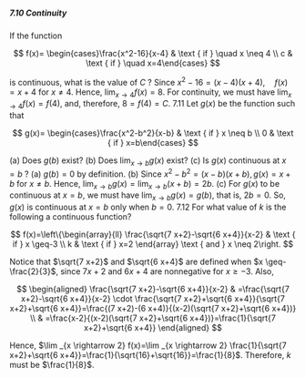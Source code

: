 
##### 7.10 Continuity
If the function

$$
f(x)= \begin{cases}\frac{x^2-16}{x-4} & \text { if } \quad x \neq 4 \\ c & \text { if } \quad x=4\end{cases}
$$

is continuous, what is the value of $C$ ?
Since $x^2-16=(x-4)(x+4), \quad f(x)=x+4$ for $x \neq 4$. Hence, $\lim _{x \rightarrow 4} f(x)=8$. For continuity, we must have $\lim _{x \rightarrow 4} f(x)=f(4)$, and, therefore, $8=f(4)=C$.
7.11 Let $g(x)$ be the function such that

$$
g(x)= \begin{cases}\frac{x^2-b^2}{x-b} & \text { if } x \neq b \\ 0 & \text { if } x=b\end{cases}
$$

(a) Does $g(b)$ exist? (b) Does $\lim _{x \rightarrow b} g(x)$ exist? (c) Is $g(x)$ continuous at $x=b$ ?
(a) $g(b)=0$ by definition. (b) Since $x^2-b^2=(x-b)(x+b), g(x)=x+b$ for $x \neq b$. Hence, $\lim _{x \rightarrow b} g(x)=\lim _{x \rightarrow b}(x+b)=2 b$. (c) For $g(x)$ to be continuous at $x=b$, we must have $\lim _{x \rightarrow b} g(x)=g(b)$, that is, $2 b=0$. So, $g(x)$ is continuous at $x=b$ only when $b=0$.
7.12 For what value of $k$ is the following a continuous function?

$$
f(x)=\left\{\begin{array}{ll}
\frac{\sqrt{7 x+2}-\sqrt{6 x+4}}{x-2} & \text { if } x \geq-3 \\
k & \text { if } x=2
\end{array} \text { and } x \neq 2\right.
$$


Notice that $\sqrt{7 x+2}$ and $\sqrt{6 x+4}$ are defined when $x \geq-\frac{2}{3}$, since $7 x+2$ and $6 x+4$ are nonnegative for $x \geq-3$. Also,

$$
\begin{aligned}
\frac{\sqrt{7 x+2}-\sqrt{6 x+4}}{x-2} & =\frac{\sqrt{7 x+2}-\sqrt{6 x+4}}{x-2} \cdot \frac{\sqrt{7 x+2}+\sqrt{6 x+4}}{\sqrt{7 x+2}+\sqrt{6 x+4}}=\frac{(7 x+2)-(6 x+4)}{(x-2)(\sqrt{7 x+2}+\sqrt{6 x+4})} \\
& =\frac{x-2}{(x-2)(\sqrt{7 x+2}+\sqrt{6 x+4})}=\frac{1}{\sqrt{7 x+2}+\sqrt{6 x+4}}
\end{aligned}
$$


Hence, $\lim _{x \rightarrow 2} f(x)=\lim _{x \rightarrow 2} \frac{1}{\sqrt{7 x+2}+\sqrt{6 x+4}}=\frac{1}{\sqrt{16}+\sqrt{16}}=\frac{1}{8}$. Therefore, $k$ must be $\frac{1}{8}$.


